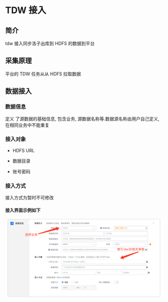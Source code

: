 # TDW 接入

## 简介

tdw 接入同步洛子出库到 HDFS 的数据到平台

## 采集原理

平台的 TDW 任务从从 HDFS 拉取数据

## 数据接入

### 数据信息

定义 了源数据的基础信息, 包含业务, 源数据名称等.数据源名称由用户自己定义, 在相同业务中不能重复

### 接入对象

* HDFS URL

* 数据目录

* 账号密码

### 接入方式

接入方式为暂时不可修改

#### 接入界面示例如下

![](../../../../assets/access_new_tdw.png)



